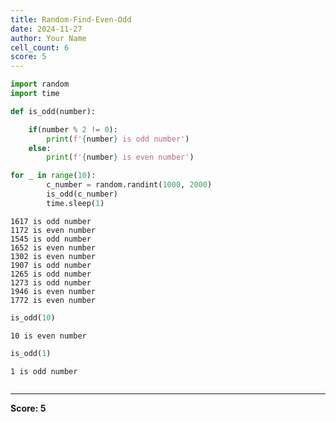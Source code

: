 ```yaml
---
title: Random-Find-Even-Odd
date: 2024-11-27
author: Your Name
cell_count: 6
score: 5
---
```


```python
import random
import time
```


```python
def is_odd(number):

    if(number % 2 != 0):
        print(f'{number} is odd number')
    else:
        print(f'{number} is even number')
```


```python
for _ in range(10):
        c_number = random.randint(1000, 2000)
        is_odd(c_number)
        time.sleep(1)
```

    1617 is odd number
    1172 is even number
    1545 is odd number
    1652 is even number
    1302 is even number
    1907 is odd number
    1265 is odd number
    1273 is odd number
    1946 is even number
    1772 is even number



```python
is_odd(10)
```

    10 is even number



```python
is_odd(1)
```

    1 is odd number



```python

```


---
**Score: 5**
